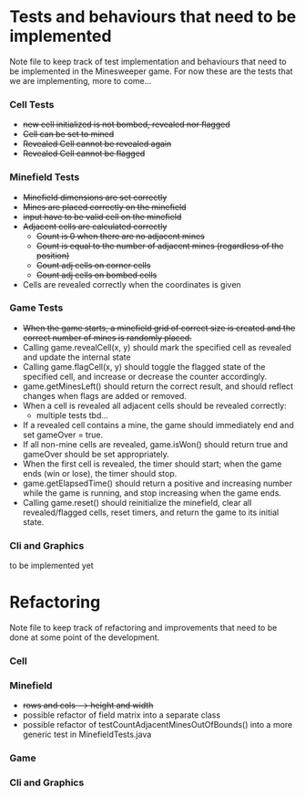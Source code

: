 # Tests and behaviours that need to be implemented

Note file to keep track of test implementation and behaviours that need to be implemented in the Minesweeper game.
For now these are the tests that we are implementing, more to come...

### Cell Tests
- ~~new cell initialized is not bombed, revealed nor flagged~~
- ~~Cell can be set to mined~~
- ~~Revealed Cell cannot be revealed again~~
- ~~Revealed Cell cannot be flagged~~

### Minefield Tests
- ~~Minefield dimensions are set correctly~~
- ~~Mines are placed correctly on the minefield~~
- ~~input have to be valid cell on the minefield~~
- ~~Adjacent cells are calculated correctly~~
    - ~~Count is 0 when there are no adjacent mines~~
    - ~~Count is equal to the number of adjacent mines (regardless of the position)~~
    -  ~~Count adj cells on corner cells~~
    - ~~Count adj cells on bombed cells~~
- Cells are revealed correctly when the coordinates is given

### Game Tests
- ~~When the game starts, a minefield grid of correct size is created and the correct number of mines is randomly placed.~~
- Calling game.revealCell(x, y) should mark the specified cell as revealed and update the internal state
- Calling game.flagCell(x, y) should toggle the flagged state of the specified cell, and increase or decrease the counter accordingly.
- game.getMinesLeft() should return the correct result, and should reflect changes when flags are added or removed.
- When a cell is revealed all adjacent cells should be revealed correctly:
  - multiple tests tbd...
- If a revealed cell contains a mine, the game should immediately end and set gameOver = true.
- If all non-mine cells are revealed, game.isWon() should return true and gameOver should be set appropriately.
- When the first cell is revealed, the timer should start; when the game ends (win or lose), the timer should stop.
- game.getElapsedTime() should return a positive and increasing number while the game is running, and stop increasing when the game ends.
- Calling game.reset() should reinitialize the minefield, clear all revealed/flagged cells, reset timers, and return the game to its initial state.

### Cli and Graphics
to be implemented yet

# Refactoring

Note file to keep track of refactoring and improvements that need to be done at some point of the development.

### Cell 

### Minefield
- ~~rows and cols --> height and width~~
- possible refactor of field matrix into a separate class
- possible refactor of testCountAdjacentMinesOutOfBounds() into a more generic test in MinefieldTests.java

### Game

### Cli and Graphics


